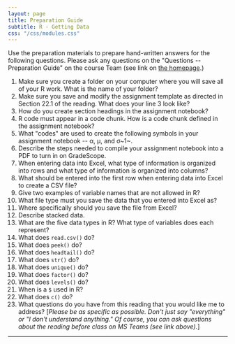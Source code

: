 ```yaml
---
layout: page
title: Preparation Guide
subtitle: R - Getting Data
css: "/css/modules.css"
---
```


<div class="alert alert-warning">
Use the preparation materials to prepare hand-written answers for the following questions. Please ask any questions on the "Questions -- Preparation Guide" on the course Team (see link on <a href="../../">the homepage</a>.)
</div>

1. Make sure you create a folder on your computer where you will save all of your R work. What is the name of your folder?
1. Make sure you save and modify the assignment template as directed in Section 22.1 of the reading. What does your line 3 look like?
1. How do you create section headings in the assignment notebook?
1. R code must appear in a code chunk. How is a code chunk defined in the assignment notebook?
1. What "codes" are used to create the following symbols in your assignment notebook --  &alpha;, &mu;, and &sigma;~1~.
1. Describe the steps needed to compile your assignment notebook into a PDF to turn in on GradeScope.
1. When entering data into Excel, what type of information is organized into rows and what type of information is organized into columns?
1. What should be entered into the first row when entering data into Excel to create a CSV file?
1. Give two examples of variable names that are not allowed in R?
1. What file type must you save the data that you entered into Excel as?
1. Where specifically should you save the file from Excel?
1. Describe stacked data.
1. What are the five data types in R? What type of variables does each represent?
1. What does `read.csv()` do?
1. What does `peek()` do?
1. What does `headtail()` do?
1. What does `str()` do?
1. What does `unique()` do?
1. What does `factor()` do?
1. What does `levels()` do?
1. When is a `$` used in R?
1. What does `c()` do?
1. What questions do you have from this reading that you would like me to address? [*Please be as specific as possible. Don't just say "everything" or "I don't understand anything." Of course, you can ask questions about the reading before class on MS Teams (see link above).*]

----
